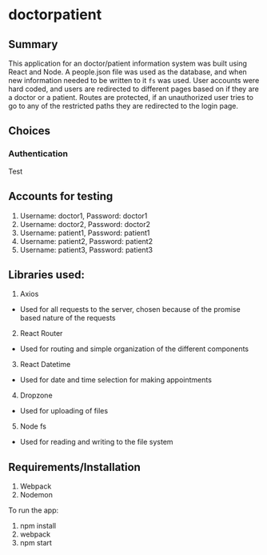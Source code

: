 # doctorpatient

## Summary
This application for an doctor/patient information system was built using React and Node. A people.json file was used as the database, and when new information needed to be written to it `fs` was used. User accounts were hard coded, and users are redirected to different pages based on if they are a doctor or a patient. Routes are protected, if an unauthorized user tries to go to any of the restricted paths they are redirected to the login page.

## Choices
### Authentication
Test

## Accounts for testing
1. Username: doctor1, Password: doctor1
2. Username: doctor2, Password: doctor2
3. Username: patient1, Password: patient1
4. Username: patient2, Password: patient2
5. Username: patient3, Password: patient3

## Libraries used:
1. Axios
  * Used for all requests to the server, chosen because of the promise based nature of the requests
2. React Router
  * Used for routing and simple organization of the different components
3. React Datetime
  * Used for date and time selection for making appointments
4. Dropzone
  * Used for uploading of files
5. Node fs
  * Used for reading and writing to the file system

## Requirements/Installation
1. Webpack
2. Nodemon

To run the app:
1. npm install
2. webpack
3. npm start
